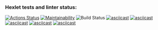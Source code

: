 ### Hexlet tests and linter status:
[![Actions Status](https://github.com/Evgeniy3/frontend-project-lvl1/workflows/hexlet-check/badge.svg)](https://github.com/Evgeniy3/frontend-project-lvl1/actions)
[![Maintainability](https://api.codeclimate.com/v1/badges/a99a88d28ad37a79dbf6/maintainability)](https://codeclimate.com/github/codeclimate/codeclimate/maintainability)
![Build Status](https://github.com/Evgeniy3/frontend-project-lvl1/actions/workflows/Github-Status/badge.svg)
[![asciicast](https://asciinema.org/a/486279.svg)](https://asciinema.org/a/486279)
[![asciicast](https://asciinema.org/a/486659.svg)](https://asciinema.org/a/486659)
[![asciicast](https://asciinema.org/a/486975.svg)](https://asciinema.org/a/486975)
[![asciicast](https://asciinema.org/a/487986.svg)](https://asciinema.org/a/487986)
[![asciicast](https://asciinema.org/a/488079.svg)](https://asciinema.org/a/488079)